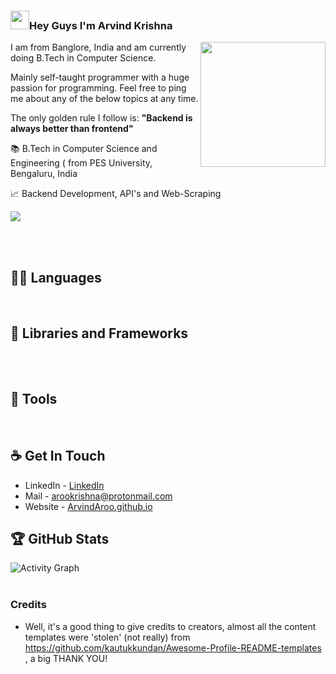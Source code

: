 ### <img src="https://raw.githubusercontent.com/iampavangandhi/iampavangandhi/master/gifs/Hi.gif" width="30px">Hey Guys I'm Arvind Krishna
<img align='right' src='https://user-images.githubusercontent.com/5713670/87202985-820dcb80-c2b6-11ea-9f56-7ec461c497c3.gif' width=200 height=200>
I am from Banglore, India and am currently doing B.Tech in Computer Science. 

Mainly self-taught programmer with a huge passion for programming. Feel free to ping me about any of the below topics at any time.

The only golden rule I follow is: **"Backend is always better than frontend"**


<p align="left">📚 B.Tech in Computer Science and Engineering ( from PES University, Bengaluru, India </p>
<p align="left">📈 Backend Development, API's and Web-Scraping</p>

<a href="https://hits.seeyoufarm.com"><img src="https://hits.seeyoufarm.com/api/count/incr/badge.svg?url=https%3A%2F%2Fgithub.com%2FArvindAroo&count_bg=%2379C83D&title_bg=%23555555&icon=&icon_color=%23E7E7E7&title=views&edge_flat=false"/></a>

<br><br>

## 👨‍💻 Languages
<div align="center">
    <img alt="" src="https://img.shields.io/badge/Python-FFD43B?style=for-the-badge&logo=python" />
    <img alt="" src="https://img.shields.io/badge/JavaScript-F7DF1E?style=for-the-badge&logo=javascript&logoColor=black" />
    <img alt="" src="https://img.shields.io/badge/-Nodejs-black?style=for-the-badge&logo=Node.js&logoColor=white"/>
    <img alt="" src="https://img.shields.io/badge/Java-ED8B00?style=for-the-badge&logo=Java&logoColor=white" />
    <img alt="" src="https://img.shields.io/badge/C-00599C?style=for-the-badge&logo=c&logoColor=white" />
    <img alt="" src="https://img.shields.io/badge/C++-00599C?style=for-the-badge&logo=markdown&logoColor=white" />
    <img alt="" src="https://img.shields.io/badge/Shell_Script-121011?style=for-the-badge&logo=gnu-bash&logoColor=white" />
    <img alt="" src="https://img.shields.io/badge/Markdown-000000?style=for-the-badge&logo=markdown&logoColor=white" />                           
</div>

## 🧰 Libraries and Frameworks
<div align="center">
    <img alt="" src="https://img.shields.io/badge/Numpy-777BB4?style=for-the-badge&logo=numpy&logoColor=white" />
    <img alt="" src="https://img.shields.io/badge/pandas-%23150458.svg?style=for-the-badge&logo=pandas&logoColor=white" />
    <img alt="" src="https://img.shields.io/badge/Flask-000000?style=for-the-badge&logo=flask&logoColor=white" />
    <img alt="" src="https://img.shields.io/badge/fastAPI-000000?style=for-the-badge&logo=fastAPI&logoColor=white" />
    <img alt="" src="https://img.shields.io/badge/Selenium-43B02A?style=for-the-badge&logo=Selenium&logoColor=white" />
    <br>
    <img alt="" src="https://img.shields.io/badge/node.js-6DA55F?style=for-the-badge&logo=node.js&logoColor=white" />
    <img alt="" src="https://img.shields.io/badge/express.js-%23404d59.svg?style=for-the-badge&logo=express&logoColor=%2361DAFB" />



    
</div>


## 🔧 Tools
<div align="center">
    <img alt="" src="https://img.shields.io/badge/Git-F05032?style=for-the-badge&logo=git&logoColor=white" />
    <img alt="" src="https://img.shields.io/badge/GitHub-100000?style=for-the-badge&logo=github&logoColor=white" />
    <img alt="" src="https://img.shields.io/badge/Docker-2CA5E0?style=for-the-badge&logo=docker&logoColor=white" />
    <img alt="" src="https://img.shields.io/badge/redis-%23DD0031.svg?&style=for-the-badge&logo=redis&logoColor=white" />
    <img alt="" src="https://img.shields.io/badge/conda-342B029.svg?&style=for-the-badge&logo=anaconda&logoColor=white" />
    <img alt="" src="https://img.shields.io/badge/Jupyter-F37626.svg?&style=for-the-badge&logo=Jupyter&logoColor=white" />
    <img alt="" src="https://img.shields.io/badge/Postman-FF6C37?style=for-the-badge&logo=Postman&logoColor=white" />
    <img alt="" src="https://img.shields.io/badge/Amazon_AWS-232F3E?style=for-the-badge&logo=amazon-aws&logoColor=white" />
    <img alt="" src="https://img.shields.io/badge/Heroku-430098?style=for-the-badge&logo=heroku&logoColor=white" />
    <img alt="" src="https://img.shields.io/badge/PostgreSQL-316192?style=for-the-badge&logo=postgresql&logoColor=white" />
    <img alt="" src="https://img.shields.io/badge/MongoDB-4EA94B?style=for-the-badge&logo=mongodb&logoColor=white" />
    <img alt="" src="https://img.shields.io/badge/Visual_Studio_Code-0078D4?style=for-the-badge&logo=visual%20studio%20code&logoColor=white" />
    <img alt="" src="https://img.shields.io/badge/Colab-F9AB00?style=for-the-badge&logo=googlecolab&color=525252" />
    <img alt="" src="https://img.shields.io/badge/Notion-%23000000.svg?style=for-the-badge&logo=notion&logoColor=white
" />
</div>




## ☕ Get In Touch
- LinkedIn - [LinkedIn](https://www.linkedin.com/in/aroo)
- Mail - arookrishna@protonmail.com
- Website - [ArvindAroo.github.io](https://arvindaroo.github.io/)


## 🏆 GitHub Stats

<img alt="" align="left" src="https://github-profile-trophy.vercel.app/?username=ArvindAroo&theme=onedark"/>


<img alt="" align="left" src="https://github-readme-stats.vercel.app/api?username=ArvindAroo&count_private=true&show_icons=true&theme=radical&line_height=33"/>

<img alt="" align="left" src="https://github.com/DenverCoder1/github-readme-streak-stats"/>

<img alt="" align="left" src="https://github.com/DenverCoder1/github-readme-streak-stats"/> 

<img alt="Activity Graph" src="https://activity-graph.herokuapp.com/graph?username=ArvindAROO&theme=github"/>

<div>
    <img alt="" src="http://github-profile-summary-cards.vercel.app/api/cards/repos-per-language?username=ArvindAroo&theme=github_dark" />
    <img alt="" src="http://github-profile-summary-cards.vercel.app/api/cards/most-commit-language?username=ArvindAroo&theme=github_dark" />
    <img alt="" src="http://github-profile-summary-cards.vercel.app/api/cards/productive-time?username=ArvindAroo&theme=github_dark&utcOffset=6" />
</div>

### Credits
- Well, it's a good thing to give credits to creators, almost all the content templates were 'stolen' (not really) from https://github.com/kautukkundan/Awesome-Profile-README-templates , a big THANK YOU!
